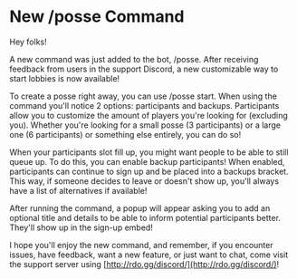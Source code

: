 # New /posse Command

Hey folks!

A new command was just added to the bot, /posse. After receiving feedback from users in the support Discord, a new customizable way to start lobbies is now available!

<!--truncate-->

To create a posse right away, you can use /posse start. When using the command you'll notice 2 options: participants and backups. Participants allow you to customize the amount of players you're looking for (excluding you). Whether you're looking for a small posse (3 participants) or a large one (6 participants) or something else entirely, you can do so!

When your participants slot fill up, you might want people to be able to still queue up. To do this, you can enable backup participants! When enabled, participants can continue to sign up and be placed into a backups bracket. This way, if someone decides to leave or doesn't show up, you'll always have a list of alternatives if available!

After running the command, a popup will appear asking you to add an optional title and details to be able to inform potential participants better. They'll show up in the sign-up embed!

I hope you'll enjoy the new command, and remember, if you encounter issues, have feedback, want a new feature, or just want to chat, come visit the support server using [http://rdo.gg/discord/](http://rdo.gg/discord/)!
